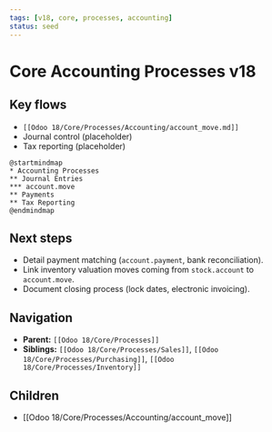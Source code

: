 ```yaml
---
tags: [v18, core, processes, accounting]
status: seed
---
```

# Core Accounting Processes v18

## Key flows
- `[[Odoo 18/Core/Processes/Accounting/account_move.md]]`
- Journal control (placeholder)
- Tax reporting (placeholder)

```plantuml
@startmindmap
* Accounting Processes
** Journal Entries
*** account.move
** Payments
** Tax Reporting
@endmindmap
```

## Next steps
- Detail payment matching (`account.payment`, bank reconciliation).
- Link inventory valuation moves coming from `stock.account` to `account.move`.
- Document closing process (lock dates, electronic invoicing).

## Navigation
- **Parent:** `[[Odoo 18/Core/Processes]]`
- **Siblings:** `[[Odoo 18/Core/Processes/Sales]]`, `[[Odoo 18/Core/Processes/Purchasing]]`, `[[Odoo 18/Core/Processes/Inventory]]`


## Children
- [[Odoo 18/Core/Processes/Accounting/account_move]]